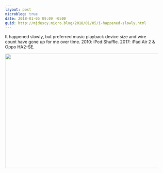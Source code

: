 ```yaml
---
layout: post
microblog: true
date: 2018-01-05 09:09 -0500
guid: http://mjdescy.micro.blog/2018/01/05/i-happened-slowly.html
---
```

It happened slowly, but preferred music playback device size and wire count have gone up for me over time. 2010: iPod Shuffle. 2017: iPad Air 2 & Oppo HA2-SE.

<img src="http://mjdescy.micro.blog/uploads/2018/8480213f4d.jpg" width="600" height="379" />
